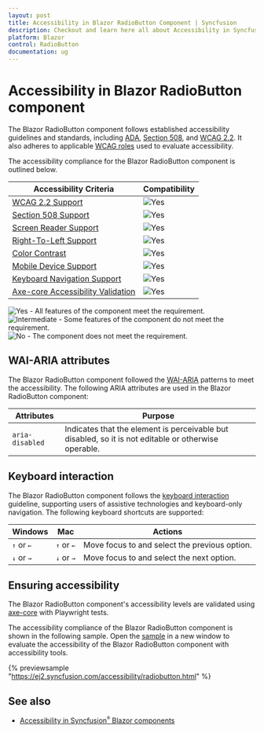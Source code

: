 ```yaml
---
layout: post
title: Accessibility in Blazor RadioButton Component | Syncfusion
description: Checkout and learn here all about Accessibility in Syncfusion Blazor RadioButton component and much more.
platform: Blazor
control: RadioButton
documentation: ug
---
```


# Accessibility in Blazor RadioButton component

The Blazor RadioButton component follows established accessibility guidelines and standards, including [ADA](https://www.ada.gov/), [Section 508](https://www.section508.gov/), and [WCAG 2.2](https://www.w3.org/TR/WCAG22/). It also adheres to applicable [WCAG roles](https://www.w3.org/TR/wai-aria/#roles) used to evaluate accessibility.

The accessibility compliance for the Blazor RadioButton component is outlined below.

| Accessibility Criteria | Compatibility |
| -- | -- |
| [WCAG 2.2 Support](../common/accessibility#accessibility-standards) | <img src="https://cdn.syncfusion.com/content/images/landing-page/yes.png" alt="Yes"> |
| [Section 508 Support](../common/accessibility#accessibility-standards) | <img src="https://cdn.syncfusion.com/content/images/landing-page/yes.png" alt="Yes"> |
| [Screen Reader Support](../common/accessibility#screen-reader-support) | <img src="https://cdn.syncfusion.com/content/images/landing-page/yes.png" alt="Yes"> |
| [Right-To-Left Support](../common/accessibility#right-to-left-support) | <img src="https://cdn.syncfusion.com/content/images/landing-page/yes.png" alt="Yes"> |
| [Color Contrast](../common/accessibility#color-contrast) | <img src="https://cdn.syncfusion.com/content/images/landing-page/yes.png" alt="Yes"> |
| [Mobile Device Support](../common/accessibility#mobile-device-support) | <img src="https://cdn.syncfusion.com/content/images/landing-page/yes.png" alt="Yes"> |
| [Keyboard Navigation Support](../common/accessibility#keyboard-navigation-support) |<img src="https://cdn.syncfusion.com/content/images/landing-page/yes.png" alt="Yes"> |
| [Axe-core Accessibility Validation](../common/accessibility#ensuring-accessibility) | <img src="https://cdn.syncfusion.com/content/images/landing-page/yes.png" alt="Yes"> |

<style>
    .post .post-content img {
        display: inline-block;
        margin: 0.5em 0;
    }
</style>
<div><img src="https://cdn.syncfusion.com/content/images/landing-page/yes.png" alt="Yes"> - All features of the component meet the requirement.</div>

<div><img src="https://cdn.syncfusion.com/content/images/landing-page/intermediate.png" alt="Intermediate"> - Some features of the component do not meet the requirement.</div>

<div><img src="https://cdn.syncfusion.com/content/images/landing-page/no.png" alt="No"> - The component does not meet the requirement.</div>

## WAI-ARIA attributes

The Blazor RadioButton component followed the [WAI-ARIA](https://www.w3.org/WAI/ARIA/apg/patterns/radio/) patterns to meet the accessibility. The following ARIA attributes are used in the Blazor RadioButton component:

| Attributes | Purpose |
| --- | --- |
| `aria-disabled` | Indicates that the element is perceivable but disabled, so it is not editable or otherwise operable. |

## Keyboard interaction

The Blazor RadioButton component follows the [keyboard interaction](https://www.w3.org/WAI/ARIA/apg/patterns/radio/#keyboardinteraction) guideline, supporting users of assistive technologies and keyboard-only navigation. The following keyboard shortcuts are supported:

| Windows | Mac | Actions |
| --- | --- | --- |
| <kbd>↑</kbd> or <kbd>←</kbd> | <kbd>↑</kbd> or <kbd>←</kbd> | Move focus to and select the previous option. |
| <kbd>↓</kbd> or <kbd>→</kbd> | <kbd>↓</kbd> or <kbd>→</kbd> | Move focus to and select the next option. |

## Ensuring accessibility

The Blazor RadioButton component's accessibility levels are validated using [axe-core](https://www.nuget.org/packages/Deque.AxeCore.Playwright) with Playwright tests.

The accessibility compliance of the Blazor RadioButton component is shown in the following sample. Open the [sample](https://blazor.syncfusion.com/accessibility/radio-button) in a new window to evaluate the accessibility of the Blazor RadioButton component with accessibility tools.

{% previewsample "https://ej2.syncfusion.com/accessibility/radiobutton.html" %}

## See also

* [Accessibility in Syncfusion<sup style="font-size:70%">&reg;</sup> Blazor components](https://blazor.syncfusion.com/documentation/common/accessibility)